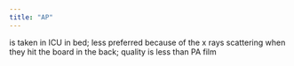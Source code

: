 ```yaml
---
title: "AP"
---
```

is taken in ICU in bed; less preferred because of the x rays scattering when they hit the board in the back; quality is less than PA film

